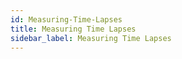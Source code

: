 ```yaml
---
id: Measuring-Time-Lapses
title: Measuring Time Lapses
sidebar_label: Measuring Time Lapses
---
```



#
